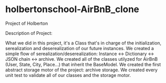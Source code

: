 # holbertonschool-AirBnB_clone
Project of Holberton

Description of Project:

What we did in this project, it's a Class that's in charge of the initialization, serealization and deserealization of our future instances.
We created a simple flow of serealization/deserealization: Instance <-> Dictionary <-> JSON chain <-> archive.
We created all of the classes utilyzed for AirBnB (User, State, City, Place...) that inherit the BaseModel.
We created the first abstract storage motor of the project: archive storage.
We created every unit test to validate all of our classes and the storage motor.
